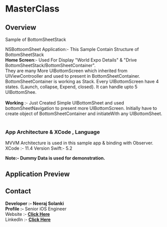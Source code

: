 # MasterClass
## Overview
Sample of BottomSheetStack


NSBottoomSheet Application:- This Sample Contain Structure of BottomSheetStack </Br>
<b>Home Screen</b>:- Used For Display "World Expo Details" & "Drive BottomSheetStack/BottomSheetContainer".<br> They are many More UIBottomScreen which inherited from UIViewControoller and used to present in BottomSheetContainer. BottomSheetContainer is working as Stack. Every UIBottomScreen have 4 states. {Launch, collapse, Expend, closed}. It can handle upto 5 UIBottomShee. </br></br>
<b> Working </b>:- Just Created Simple UIBottomSheet and used bottomSheetNavigation to present more UIBottomScreen. Initially have to create object of BottomSheetContainer and initiateWith any UIBottomSheet. </br></br>


### App Architecture & XCode , Language
MVVM Architecture is used in this sample app & binding with Observer. 
XCode :- 11.4 Version
Swift:- 5.2

<b>Note<b>:- Dummy Data is used for demonstration.

## Application Preview


## Contact
<b>Developer :- </b> Neeraj Solanki </br>
</b>Profile :- </b> Senior iOS Engineer </br>
</b>Website :- <b> <a href="https//neerajsolanki.xyz">Click Here</a> </br>
</b>LinkedIn :- <b> <a href="https://www.linkedin.com/in/neerajsolanki/">Click Here</a>

